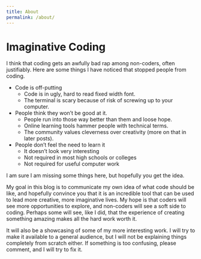 ```yaml
---
title: About
permalink: /about/
---
```


# Imaginative Coding

I think that coding gets an awfully bad rap among non-coders, often justifiably. Here are some things I have noticed that stopped people from coding.

* Code is off-putting
  * Code is in ugly, hard to read fixed width font.
  * The terminal is scary because of risk of screwing up to your computer.
* People think they won’t be good at it.
  * People run into those way better than them and loose hope.
  * Online learning tools hammer people with technical terms.
  * The community values cleverness over creativity (more on that in later posts).
* People don’t feel the need to learn it
  * It doesn’t look very interesting
  * Not required in most high schools or colleges
  * Not required for useful computer work

I am sure I am missing some things here, but hopefully you get the idea.

My goal in this blog is to communicate my own idea of what code should be like, and hopefully convince you that it is an incredible tool that can be used to lead more creative, more imaginative lives. My hope is that coders will see more opportunities to explore, and non-coders will see a soft side to coding. Perhaps some will see, like I did, that the experience of creating something amazing makes all the hard work worth it.

It will also be a showcasing of some of my more interesting work. I will try to make it available to a general audience, but I will not be explaining things completely from scratch either. If something is too confusing, please comment, and I will try to fix it.
